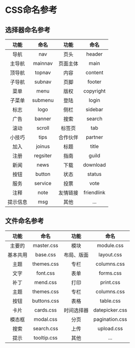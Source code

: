 # CSS命名参考

## 选择器命名参考

| 功能            | 命名           | 功能             | 命名          |
| :-------------: |:-------------:| :-------------: |:-------------:|
| 导航      | nav |  页头      | header |
| 主导航      | mainnav |  页面主体      | main |
| 顶导航      | topnav |  内容      | content |
| 子导航      | subnav |  页脚      | footer |
| 菜单      | menu |  版权      | copyright |
| 子菜单      | submenu |  登陆      | login |
| 标志      | logo |  侧栏      | sidebar |
| 广告      | banner |  搜索      | search |
| 滚动      | scroll |  标签页      | tab |
| 小技巧      | tips |  合作伙伴      | partner |
| 加入      | joinus |  标题      | title |
| 注册      | regsiter |  指南      | guild |
| 新闻      | news |  下载      | download |
| 按钮      | button |  状态      | status |
| 服务      | service |  投票      | vote |
| 注释      | note |  友情链接      | friendlink |
| 提示信息      | msg | 其他       | ... |

## 文件命名参考
| 功能            | 命名           | 功能             | 命名          |
| :-------------: |:-------------:| :-------------: |:-------------:|
| 主要的     | master.css |  模块      | module.css |
| 基本共用      | base.css |  布局、版面      | layout.css |
| 主题      | themes.css |  专栏      | columns.css |
| 文字     | font.css |  表单      | forms.css |
| 补丁      | mend.css |  打印      | print.css |
| 主题      | themes.css |  专栏      | columns.css |
| 按钮      | buttons.css |  表格      | table.css |
| 卡片      | cards.css |  时间选择器      | datepicker.css |
| 模态框      | modal.css |  分页      | pagination.css |
| 搜索      | search.css |  上传      | upload.css |
| 提示      | tooltip.css |  其他      | ... |